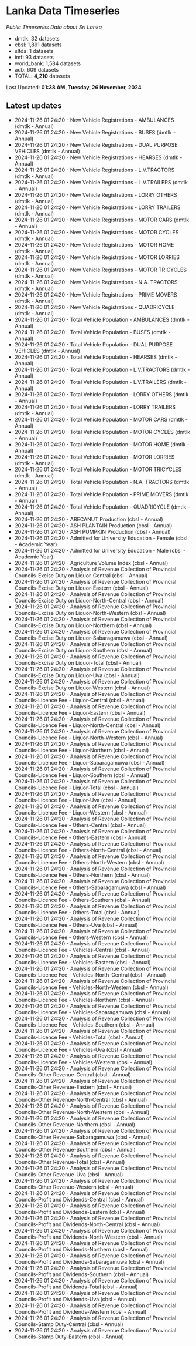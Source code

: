 # Lanka Data Timeseries
*Public Timeseries Data about Sri Lanka*

* dmtlk: 32 datasets
* cbsl: 1,891 datasets
* sltda: 1 datasets
* imf: 93 datasets
* world_bank: 1,584 datasets
* adb: 609 datasets
* TOTAL: **4,210** datasets

Last Updated: **01:38 AM, Tuesday, 26 November, 2024**

## Latest updates

* 2024-11-26 01:24:20 - New Vehicle Registrations - AMBULANCES (dmtlk - Annual)
* 2024-11-26 01:24:20 - New Vehicle Registrations - BUSES (dmtlk - Annual)
* 2024-11-26 01:24:20 - New Vehicle Registrations - DUAL PURPOSE VEHICLES (dmtlk - Annual)
* 2024-11-26 01:24:20 - New Vehicle Registrations - HEARSES (dmtlk - Annual)
* 2024-11-26 01:24:20 - New Vehicle Registrations - L.V.TRACTORS (dmtlk - Annual)
* 2024-11-26 01:24:20 - New Vehicle Registrations - L.V.TRAILERS (dmtlk - Annual)
* 2024-11-26 01:24:20 - New Vehicle Registrations - LORRY OTHERS (dmtlk - Annual)
* 2024-11-26 01:24:20 - New Vehicle Registrations - LORRY TRAILERS (dmtlk - Annual)
* 2024-11-26 01:24:20 - New Vehicle Registrations - MOTOR CARS (dmtlk - Annual)
* 2024-11-26 01:24:20 - New Vehicle Registrations - MOTOR CYCLES (dmtlk - Annual)
* 2024-11-26 01:24:20 - New Vehicle Registrations - MOTOR HOME (dmtlk - Annual)
* 2024-11-26 01:24:20 - New Vehicle Registrations - MOTOR LORRIES (dmtlk - Annual)
* 2024-11-26 01:24:20 - New Vehicle Registrations - MOTOR TRICYCLES (dmtlk - Annual)
* 2024-11-26 01:24:20 - New Vehicle Registrations - N.A. TRACTORS (dmtlk - Annual)
* 2024-11-26 01:24:20 - New Vehicle Registrations - PRIME MOVERS (dmtlk - Annual)
* 2024-11-26 01:24:20 - New Vehicle Registrations - QUADRICYCLE (dmtlk - Annual)
* 2024-11-26 01:24:20 - Total Vehicle Population - AMBULANCES (dmtlk - Annual)
* 2024-11-26 01:24:20 - Total Vehicle Population - BUSES (dmtlk - Annual)
* 2024-11-26 01:24:20 - Total Vehicle Population - DUAL PURPOSE VEHICLES (dmtlk - Annual)
* 2024-11-26 01:24:20 - Total Vehicle Population - HEARSES (dmtlk - Annual)
* 2024-11-26 01:24:20 - Total Vehicle Population - L.V.TRACTORS (dmtlk - Annual)
* 2024-11-26 01:24:20 - Total Vehicle Population - L.V.TRAILERS (dmtlk - Annual)
* 2024-11-26 01:24:20 - Total Vehicle Population - LORRY OTHERS (dmtlk - Annual)
* 2024-11-26 01:24:20 - Total Vehicle Population - LORRY TRAILERS (dmtlk - Annual)
* 2024-11-26 01:24:20 - Total Vehicle Population - MOTOR CARS (dmtlk - Annual)
* 2024-11-26 01:24:20 - Total Vehicle Population - MOTOR CYCLES (dmtlk - Annual)
* 2024-11-26 01:24:20 - Total Vehicle Population - MOTOR HOME (dmtlk - Annual)
* 2024-11-26 01:24:20 - Total Vehicle Population - MOTOR LORRIES (dmtlk - Annual)
* 2024-11-26 01:24:20 - Total Vehicle Population - MOTOR TRICYCLES (dmtlk - Annual)
* 2024-11-26 01:24:20 - Total Vehicle Population - N.A. TRACTORS (dmtlk - Annual)
* 2024-11-26 01:24:20 - Total Vehicle Population - PRIME MOVERS (dmtlk - Annual)
* 2024-11-26 01:24:20 - Total Vehicle Population - QUADRICYCLE (dmtlk - Annual)
* 2024-11-26 01:24:20 - ARECANUT Production (cbsl - Annual)
* 2024-11-26 01:24:20 - ASH PLANTAIN Production (cbsl - Annual)
* 2024-11-26 01:24:20 - ASH PUMPKIN Production (cbsl - Annual)
* 2024-11-26 01:24:20 - Admitted for University Education - Female (cbsl - Academic Year)
* 2024-11-26 01:24:20 - Admitted for University Education - Male (cbsl - Academic Year)
* 2024-11-26 01:24:20 - Agriculture Volume Index (cbsl - Annual)
* 2024-11-26 01:24:20 - Analysis of Revenue Collection of Provincial Councils-Excise Duty on Liquor-Central (cbsl - Annual)
* 2024-11-26 01:24:20 - Analysis of Revenue Collection of Provincial Councils-Excise Duty on Liquor-Eastern (cbsl - Annual)
* 2024-11-26 01:24:20 - Analysis of Revenue Collection of Provincial Councils-Excise Duty on Liquor-North-Central (cbsl - Annual)
* 2024-11-26 01:24:20 - Analysis of Revenue Collection of Provincial Councils-Excise Duty on Liquor-North-Western (cbsl - Annual)
* 2024-11-26 01:24:20 - Analysis of Revenue Collection of Provincial Councils-Excise Duty on Liquor-Northern (cbsl - Annual)
* 2024-11-26 01:24:20 - Analysis of Revenue Collection of Provincial Councils-Excise Duty on Liquor-Sabaragamuwa (cbsl - Annual)
* 2024-11-26 01:24:20 - Analysis of Revenue Collection of Provincial Councils-Excise Duty on Liquor-Southern (cbsl - Annual)
* 2024-11-26 01:24:20 - Analysis of Revenue Collection of Provincial Councils-Excise Duty on Liquor-Total (cbsl - Annual)
* 2024-11-26 01:24:20 - Analysis of Revenue Collection of Provincial Councils-Excise Duty on Liquor-Uva (cbsl - Annual)
* 2024-11-26 01:24:20 - Analysis of Revenue Collection of Provincial Councils-Excise Duty on Liquor-Western (cbsl - Annual)
* 2024-11-26 01:24:20 - Analysis of Revenue Collection of Provincial Councils-Licence Fee - Liquor-Central (cbsl - Annual)
* 2024-11-26 01:24:20 - Analysis of Revenue Collection of Provincial Councils-Licence Fee - Liquor-Eastern (cbsl - Annual)
* 2024-11-26 01:24:20 - Analysis of Revenue Collection of Provincial Councils-Licence Fee - Liquor-North-Central (cbsl - Annual)
* 2024-11-26 01:24:20 - Analysis of Revenue Collection of Provincial Councils-Licence Fee - Liquor-North-Western (cbsl - Annual)
* 2024-11-26 01:24:20 - Analysis of Revenue Collection of Provincial Councils-Licence Fee - Liquor-Northern (cbsl - Annual)
* 2024-11-26 01:24:20 - Analysis of Revenue Collection of Provincial Councils-Licence Fee - Liquor-Sabaragamuwa (cbsl - Annual)
* 2024-11-26 01:24:20 - Analysis of Revenue Collection of Provincial Councils-Licence Fee - Liquor-Southern (cbsl - Annual)
* 2024-11-26 01:24:20 - Analysis of Revenue Collection of Provincial Councils-Licence Fee - Liquor-Total (cbsl - Annual)
* 2024-11-26 01:24:20 - Analysis of Revenue Collection of Provincial Councils-Licence Fee - Liquor-Uva (cbsl - Annual)
* 2024-11-26 01:24:20 - Analysis of Revenue Collection of Provincial Councils-Licence Fee - Liquor-Western (cbsl - Annual)
* 2024-11-26 01:24:20 - Analysis of Revenue Collection of Provincial Councils-Licence Fee - Others-Central (cbsl - Annual)
* 2024-11-26 01:24:20 - Analysis of Revenue Collection of Provincial Councils-Licence Fee - Others-Eastern (cbsl - Annual)
* 2024-11-26 01:24:20 - Analysis of Revenue Collection of Provincial Councils-Licence Fee - Others-North-Central (cbsl - Annual)
* 2024-11-26 01:24:20 - Analysis of Revenue Collection of Provincial Councils-Licence Fee - Others-North-Western (cbsl - Annual)
* 2024-11-26 01:24:20 - Analysis of Revenue Collection of Provincial Councils-Licence Fee - Others-Northern (cbsl - Annual)
* 2024-11-26 01:24:20 - Analysis of Revenue Collection of Provincial Councils-Licence Fee - Others-Sabaragamuwa (cbsl - Annual)
* 2024-11-26 01:24:20 - Analysis of Revenue Collection of Provincial Councils-Licence Fee - Others-Southern (cbsl - Annual)
* 2024-11-26 01:24:20 - Analysis of Revenue Collection of Provincial Councils-Licence Fee - Others-Total (cbsl - Annual)
* 2024-11-26 01:24:20 - Analysis of Revenue Collection of Provincial Councils-Licence Fee - Others-Uva (cbsl - Annual)
* 2024-11-26 01:24:20 - Analysis of Revenue Collection of Provincial Councils-Licence Fee - Others-Western (cbsl - Annual)
* 2024-11-26 01:24:20 - Analysis of Revenue Collection of Provincial Councils-Licence Fee - Vehicles-Central (cbsl - Annual)
* 2024-11-26 01:24:20 - Analysis of Revenue Collection of Provincial Councils-Licence Fee - Vehicles-Eastern (cbsl - Annual)
* 2024-11-26 01:24:20 - Analysis of Revenue Collection of Provincial Councils-Licence Fee - Vehicles-North-Central (cbsl - Annual)
* 2024-11-26 01:24:20 - Analysis of Revenue Collection of Provincial Councils-Licence Fee - Vehicles-North-Western (cbsl - Annual)
* 2024-11-26 01:24:20 - Analysis of Revenue Collection of Provincial Councils-Licence Fee - Vehicles-Northern (cbsl - Annual)
* 2024-11-26 01:24:20 - Analysis of Revenue Collection of Provincial Councils-Licence Fee - Vehicles-Sabaragamuwa (cbsl - Annual)
* 2024-11-26 01:24:20 - Analysis of Revenue Collection of Provincial Councils-Licence Fee - Vehicles-Southern (cbsl - Annual)
* 2024-11-26 01:24:20 - Analysis of Revenue Collection of Provincial Councils-Licence Fee - Vehicles-Total (cbsl - Annual)
* 2024-11-26 01:24:20 - Analysis of Revenue Collection of Provincial Councils-Licence Fee - Vehicles-Uva (cbsl - Annual)
* 2024-11-26 01:24:20 - Analysis of Revenue Collection of Provincial Councils-Licence Fee - Vehicles-Western (cbsl - Annual)
* 2024-11-26 01:24:20 - Analysis of Revenue Collection of Provincial Councils-Other Revenue-Central (cbsl - Annual)
* 2024-11-26 01:24:20 - Analysis of Revenue Collection of Provincial Councils-Other Revenue-Eastern (cbsl - Annual)
* 2024-11-26 01:24:20 - Analysis of Revenue Collection of Provincial Councils-Other Revenue-North-Central (cbsl - Annual)
* 2024-11-26 01:24:20 - Analysis of Revenue Collection of Provincial Councils-Other Revenue-North-Western (cbsl - Annual)
* 2024-11-26 01:24:20 - Analysis of Revenue Collection of Provincial Councils-Other Revenue-Northern (cbsl - Annual)
* 2024-11-26 01:24:20 - Analysis of Revenue Collection of Provincial Councils-Other Revenue-Sabaragamuwa (cbsl - Annual)
* 2024-11-26 01:24:20 - Analysis of Revenue Collection of Provincial Councils-Other Revenue-Southern (cbsl - Annual)
* 2024-11-26 01:24:20 - Analysis of Revenue Collection of Provincial Councils-Other Revenue-Total (cbsl - Annual)
* 2024-11-26 01:24:20 - Analysis of Revenue Collection of Provincial Councils-Other Revenue-Uva (cbsl - Annual)
* 2024-11-26 01:24:20 - Analysis of Revenue Collection of Provincial Councils-Other Revenue-Western (cbsl - Annual)
* 2024-11-26 01:24:20 - Analysis of Revenue Collection of Provincial Councils-Profit and Dividends-Central (cbsl - Annual)
* 2024-11-26 01:24:20 - Analysis of Revenue Collection of Provincial Councils-Profit and Dividends-Eastern (cbsl - Annual)
* 2024-11-26 01:24:20 - Analysis of Revenue Collection of Provincial Councils-Profit and Dividends-North-Central (cbsl - Annual)
* 2024-11-26 01:24:20 - Analysis of Revenue Collection of Provincial Councils-Profit and Dividends-North-Western (cbsl - Annual)
* 2024-11-26 01:24:20 - Analysis of Revenue Collection of Provincial Councils-Profit and Dividends-Northern (cbsl - Annual)
* 2024-11-26 01:24:20 - Analysis of Revenue Collection of Provincial Councils-Profit and Dividends-Sabaragamuwa (cbsl - Annual)
* 2024-11-26 01:24:20 - Analysis of Revenue Collection of Provincial Councils-Profit and Dividends-Southern (cbsl - Annual)
* 2024-11-26 01:24:20 - Analysis of Revenue Collection of Provincial Councils-Profit and Dividends-Total (cbsl - Annual)
* 2024-11-26 01:24:20 - Analysis of Revenue Collection of Provincial Councils-Profit and Dividends-Uva (cbsl - Annual)
* 2024-11-26 01:24:20 - Analysis of Revenue Collection of Provincial Councils-Profit and Dividends-Western (cbsl - Annual)
* 2024-11-26 01:24:20 - Analysis of Revenue Collection of Provincial Councils-Stamp Duty-Central (cbsl - Annual)
* 2024-11-26 01:24:20 - Analysis of Revenue Collection of Provincial Councils-Stamp Duty-Eastern (cbsl - Annual)